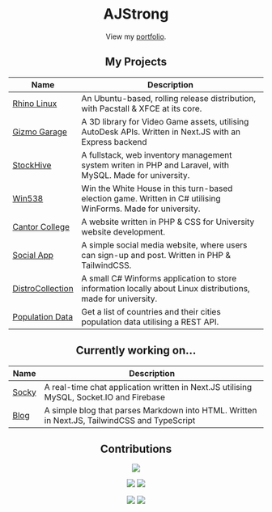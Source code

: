 <div align="center">

# AJStrong

View my [portfolio](https://by.ajstrong.xyz).

## My Projects
| Name | Description |
|------|----------|
| [Rhino Linux](https://rhinolinux.org) | An Ubuntu-based, rolling release distribution, with Pacstall & XFCE at its core. |
| [Gizmo Garage](https://github.com/PSP-Autodesk3/gizmo-garage/) |  A 3D library for Video Game assets, utilising AutoDesk APIs. Written in Next.JS with an Express backend |
| [StockHive](https://github.com/stockhive-uni/stockhiveapp) | A fullstack, web inventory management system writen in PHP and Laravel, with MySQL. Made for university. |
| [Win538](https://github.com/ajstrongdev/Win538) | Win the White House in this turn-based election game. Written in C# utilising WinForms. Made for university. |
| [Cantor College](https://github.com/ajstrongdev/cantor-college) | A website written in PHP & CSS for University website development. |
| [Social App](https://github.com/ajstrongdev/social-app) | A simple social media website, where users can sign-up and post. Written in PHP & TailwindCSS. |
| [DistroCollection](https://github.com/ajstrongdev/distrocollection) | A small C# Winforms application to store information locally about Linux distributions, made for university. |
| [Population Data](https://github.com/ajstrongdev/population-data) |  Get a list of countries and their cities population data utilising a REST API. |

## Currently working on...
| Name | Description |
|------|----------|
| [Socky](https://github.com/ajstrongdev/socky) | A real-time chat application written in Next.JS utilising MySQL, Socket.IO and Firebase |
| [Blog](https://github.com/ajstrongdev/blog) | A simple blog that parses Markdown into HTML. Written in Next.JS, TailwindCSS and TypeScript |


## Contributions

![](http://github-profile-summary-cards.vercel.app/api/cards/profile-details?username=ajstrongdev&theme=material_palenight) 

![](http://github-profile-summary-cards.vercel.app/api/cards/most-commit-language?username=ajstrongdev&theme=material_palenight&exclude=MDX)
![](http://github-profile-summary-cards.vercel.app/api/cards/repos-per-language?username=ajstrongdev&theme=material_palenight) 
 
![](http://github-profile-summary-cards.vercel.app/api/cards/stats?username=ajstrongdev&theme=material_palenight) 
![](http://github-profile-summary-cards.vercel.app/api/cards/productive-time?username=ajstrongdev&theme=material_palenight&utcOffset=0) 
 
</div>
